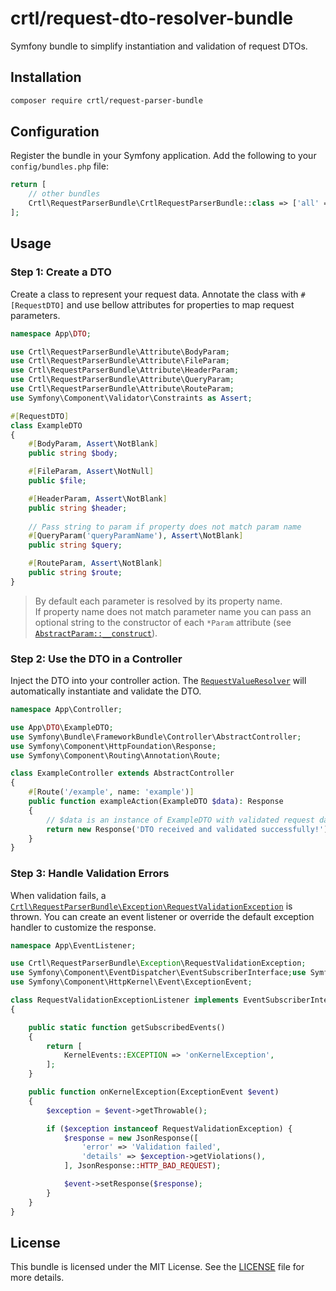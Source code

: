 # crtl/request-dto-resolver-bundle

Symfony bundle to simplify instantiation and validation of request DTOs.


## Installation

```bash
composer require crtl/request-parser-bundle
```

## Configuration

Register the bundle in your Symfony application. Add the following to your `config/bundles.php` file:

```php
return [
    // other bundles
    Crtl\RequestParserBundle\CrtlRequestParserBundle::class => ['all' => true],
];
```

## Usage

### Step 1: Create a DTO

Create a class to represent your request data. 
Annotate the class with `#[RequestDTO]` and use bellow attributes for properties to map request parameters.

```php
namespace App\DTO;

use Crtl\RequestParserBundle\Attribute\BodyParam;
use Crtl\RequestParserBundle\Attribute\FileParam;
use Crtl\RequestParserBundle\Attribute\HeaderParam;
use Crtl\RequestParserBundle\Attribute\QueryParam;
use Crtl\RequestParserBundle\Attribute\RouteParam;
use Symfony\Component\Validator\Constraints as Assert;

#[RequestDTO]
class ExampleDTO
{
    #[BodyParam, Assert\NotBlank]
    public string $body;

    #[FileParam, Assert\NotNull]
    public $file;

    #[HeaderParam, Assert\NotBlank]
    public string $header;
    
    // Pass string to param if property does not match param name
    #[QueryParam('queryParamName'), Assert\NotBlank]
    public string $query;

    #[RouteParam, Assert\NotBlank]
    public string $route;
}
```

> By default each parameter is resolved by its property name.<br/> 
> If property name does not match parameter name you can pass an optional string to the constructor 
> of each `*Param` attribute (see [`AbstractParam::__construct`](src/Attribute/AbstractParam.php)).

### Step 2: Use the DTO in a Controller

Inject the DTO into your controller action. The [`RequestValueResolver`](src/RequestValueResolver.php) will automatically instantiate and validate the DTO.

```php
namespace App\Controller;

use App\DTO\ExampleDTO;
use Symfony\Bundle\FrameworkBundle\Controller\AbstractController;
use Symfony\Component\HttpFoundation\Response;
use Symfony\Component\Routing\Annotation\Route;

class ExampleController extends AbstractController
{
    #[Route('/example', name: 'example')]
    public function exampleAction(ExampleDTO $data): Response
    {
        // $data is an instance of ExampleDTO with validated request data
        return new Response('DTO received and validated successfully!');
    }
}
```

### Step 3: Handle Validation Errors

When validation fails, a [`Crtl\RequestParserBundle\Exception\RequestValidationException`](src/Exception/RequestValidationException.php) is thrown.
You can create an event listener or override the default exception handler to customize the response.

```php
namespace App\EventListener;

use Crtl\RequestParserBundle\Exception\RequestValidationException;
use Symfony\Component\EventDispatcher\EventSubscriberInterface;use Symfony\Component\HttpFoundation\JsonResponse;
use Symfony\Component\HttpKernel\Event\ExceptionEvent;

class RequestValidationExceptionListener implements EventSubscriberInterface
{

    public static function getSubscribedEvents()
    {
        return [
            KernelEvents::EXCEPTION => 'onKernelException',
        ];
    }

    public function onKernelException(ExceptionEvent $event)
    {
        $exception = $event->getThrowable();

        if ($exception instanceof RequestValidationException) {
            $response = new JsonResponse([
                'error' => 'Validation failed',
                'details' => $exception->getViolations(),
            ], JsonResponse::HTTP_BAD_REQUEST);

            $event->setResponse($response);
        }
    }
}
```

## License

This bundle is licensed under the MIT License. See the [LICENSE](LICENSE) file for more details.
